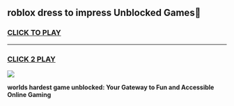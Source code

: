 
## roblox dress to impress Unblocked Games👋
<h3>
<a href="https://premium.freeplayer.one?title=roblox_dress_to_impress&ref=16F">CLICK TO PLAY</a></h3>
<hr>

<h3>
<a href="https://premium.freeplayer.one?title=roblox_dress_to_impress&ref=16F">CLICK 2 PLAY</a>
  
</h3>

<a href="https://premium.freeplayer.one?title=roblox_dress_to_impress&ref=16F/"><img src="https://clearcache.store/games.png"></a>


**worlds hardest game unblocked: Your Gateway to Fun and Accessible Online Gaming**
